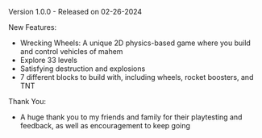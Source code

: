 Version 1.0.0 - Released on 02-26-2024

New Features:
- Wrecking Wheels: A unique 2D physics-based game where you build and control vehicles of mahem
- Explore 33 levels
- Satisfying destruction and explosions
- 7 different blocks to build with, including wheels, rocket boosters, and TNT

Thank You:
- A huge thank you to my friends and family for their playtesting and feedback, as well as encouragement to keep going


